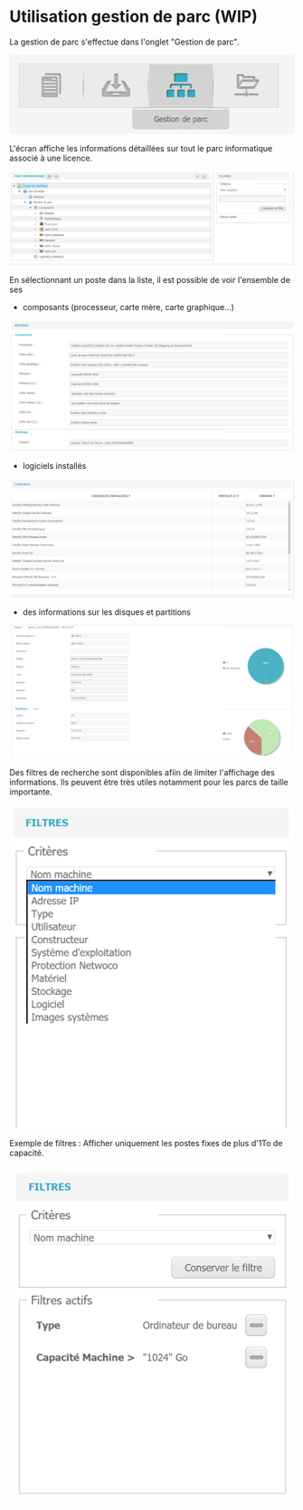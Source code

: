 # Utilisation gestion de parc  \(WIP\)

 La gestion de parc s'effectue dans l'onglet "Gestion de parc".

![](.gitbook/assets/onglet-gestionnaire-de-parc.PNG)

L'écran affiche les informations détaillées sur tout le parc informatique associé à une licence.

![](.gitbook/assets/gestion-de-parc-pc.PNG)

En sélectionnant un poste dans la liste, il est possible de voir l'ensemble de ses 

* composants \(processeur, carte mère, carte graphique...\)

![](.gitbook/assets/gestion-de-parc-materiel.PNG)

* logiciels installés

![](.gitbook/assets/gestion-de-parc-logiciel.PNG)

* des informations sur les disques et partitions

![](.gitbook/assets/gestion-de-parc-disque.PNG)

Des filtres de recherche sont disponibles afiin de limiter l'affichage des informations. Ils peuvent être très utiles notamment pour les parcs de taille importante.

![](.gitbook/assets/gestion-de-parc-filtres.png)

Exemple de filtres : Afficher uniquement les postes fixes de plus d'1To de capacité.

![](.gitbook/assets/gestion-de-parc-filtres-exemple.PNG)

